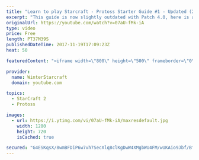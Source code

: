 ```yaml
---
title: "Learn to play Starcraft - Protoss Starter Guide #1 - Updated (2017)"
excerpt: "This guide is now slightly outdated with Patch 4.0, here is a completely up to date guide! https://www.youtube.com/watch?v=x3ZkSX0tJg4 We go over the basics of understanding Protoss, the SPACE WARRIOR RACE ;)  This guide is meant for those who have a basic understanding of Starcraft but don't really"
originalUrl: https://youtube.com/watch?v=07aU-fMk-iA
type: video
price: Free
length: PT37M39S
publishedDateTime: 2017-11-19T17:09:23Z
heat: 50

featuredContent: "<iframe width=\"800\" height=\"500\" frameborder=\"0\" src=\"https://www.youtube.com/embed/07aU-fMk-iA\" allow=\"accelerometer; autoplay; encrypted-media; gyroscope; picture-in-picture\" allowfullscreen></iframe>"

provider:
  name: WinterStarcraft
  domain: youtube.com

topics:
  - StarCraft 2
  - Protoss

images:
  - url: https://i.ytimg.com/vi/07aU-fMk-iA/maxresdefault.jpg
    width: 1280
    height: 720
    isCached: true

secured: "G4ESKqsX/8wmBFDiP6w7vh7SecXlq8clKgDwW4XMgbWU4FM/wUKAio9Jbf/BfP79wPKB+OuGXQa97dlykesdeUc01wYF/GTjJwobAdsUeI6lXkBGiG18geBi2yfHr+sOtSEZZPd7MyRCoz/JO4CNRqP64w4QwgUgvDd72Qsq7n3q/MOvRfL2uaRlHsK+GpqAQDLnT9Nf3APsp9Yr8oTyM3jETQT5/h+0Wq5zM01l/CaBbid6RMGgl9qyz+9ZClTXnQXXw+qaZ/Rx+Hx+NXUxCyHmn0gogIE4PaeQEUcCZwFNy4k2AoXxE98R4KlwPMI4mtgEOecYVy6Nssy7iejdoM+C+ySJD36Yx3HI73qpOGzVA7lQmy4Tg54em0zZQ1eWU8riE9i3pyXxLILj/3G/RqYQhH6Bl1vOKoCHyc0IYy9P66Gb0yoz8Llwg0zDwwZl;ga7ej0Mncvpb5tQ8W+HuCA=="
---
```


